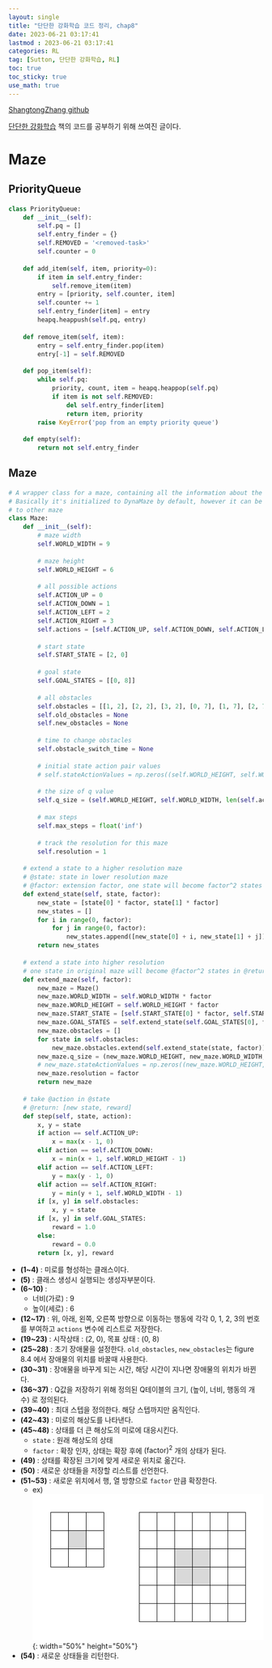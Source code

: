 ```yaml
---
layout: single
title: "단단한 강화학습 코드 정리, chap8"
date: 2023-06-21 03:17:41
lastmod : 2023-06-21 03:17:41
categories: RL
tag: [Sutton, 단단한 강화학습, RL]
toc: true
toc_sticky: true
use_math: true
---
```


[ShangtongZhang github](https://github.com/ShangtongZhang/reinforcement-learning-an-introduction/tree/master/chapter08)

[단단한 강화학습](http://www.kyobobook.co.kr/product/detailViewKor.laf?ejkGb=KOR&mallGb=KOR&barcode=9791190665179&orderClick=LAG&Kc=) 책의 코드를 공부하기 위해 쓰여진 글이다.

# Maze

## PriorityQueue

```python
class PriorityQueue:
    def __init__(self):
        self.pq = []
        self.entry_finder = {}
        self.REMOVED = '<removed-task>'
        self.counter = 0

    def add_item(self, item, priority=0):
        if item in self.entry_finder:
            self.remove_item(item)
        entry = [priority, self.counter, item]
        self.counter += 1
        self.entry_finder[item] = entry
        heapq.heappush(self.pq, entry)

    def remove_item(self, item):
        entry = self.entry_finder.pop(item)
        entry[-1] = self.REMOVED

    def pop_item(self):
        while self.pq:
            priority, count, item = heapq.heappop(self.pq)
            if item is not self.REMOVED:
                del self.entry_finder[item]
                return item, priority
        raise KeyError('pop from an empty priority queue')

    def empty(self):
        return not self.entry_finder
```
<!-- * **(1)** : 우선순위 큐를 구현한 클래스이다.
* **(2~6)** : 생성자를 정의한다.
  * `self.pq` : 요소를 저장할 리스트
  * `self.entry_finder` : 아이템(key) 우선순위를 위한 entry(value)를 연결하는 dict이다.
  * `self.REMOVED` : 해당 entry가 제거된 것인지 체크하기 위한 문자열
  * self.counter -->


## Maze
```python
# A wrapper class for a maze, containing all the information about the maze.
# Basically it's initialized to DynaMaze by default, however it can be easily adapted
# to other maze
class Maze:
    def __init__(self):
        # maze width
        self.WORLD_WIDTH = 9

        # maze height
        self.WORLD_HEIGHT = 6

        # all possible actions
        self.ACTION_UP = 0
        self.ACTION_DOWN = 1
        self.ACTION_LEFT = 2
        self.ACTION_RIGHT = 3
        self.actions = [self.ACTION_UP, self.ACTION_DOWN, self.ACTION_LEFT, self.ACTION_RIGHT]

        # start state
        self.START_STATE = [2, 0]

        # goal state
        self.GOAL_STATES = [[0, 8]]

        # all obstacles
        self.obstacles = [[1, 2], [2, 2], [3, 2], [0, 7], [1, 7], [2, 7], [4, 5]]
        self.old_obstacles = None
        self.new_obstacles = None

        # time to change obstacles
        self.obstacle_switch_time = None

        # initial state action pair values
        # self.stateActionValues = np.zeros((self.WORLD_HEIGHT, self.WORLD_WIDTH, len(self.actions)))

        # the size of q value
        self.q_size = (self.WORLD_HEIGHT, self.WORLD_WIDTH, len(self.actions))

        # max steps
        self.max_steps = float('inf')

        # track the resolution for this maze
        self.resolution = 1

    # extend a state to a higher resolution maze
    # @state: state in lower resolution maze
    # @factor: extension factor, one state will become factor^2 states after extension
    def extend_state(self, state, factor):
        new_state = [state[0] * factor, state[1] * factor]
        new_states = []
        for i in range(0, factor):
            for j in range(0, factor):
                new_states.append([new_state[0] + i, new_state[1] + j])
        return new_states

    # extend a state into higher resolution
    # one state in original maze will become @factor^2 states in @return new maze
    def extend_maze(self, factor):
        new_maze = Maze()
        new_maze.WORLD_WIDTH = self.WORLD_WIDTH * factor
        new_maze.WORLD_HEIGHT = self.WORLD_HEIGHT * factor
        new_maze.START_STATE = [self.START_STATE[0] * factor, self.START_STATE[1] * factor]
        new_maze.GOAL_STATES = self.extend_state(self.GOAL_STATES[0], factor)
        new_maze.obstacles = []
        for state in self.obstacles:
            new_maze.obstacles.extend(self.extend_state(state, factor))
        new_maze.q_size = (new_maze.WORLD_HEIGHT, new_maze.WORLD_WIDTH, len(new_maze.actions))
        # new_maze.stateActionValues = np.zeros((new_maze.WORLD_HEIGHT, new_maze.WORLD_WIDTH, len(new_maze.actions)))
        new_maze.resolution = factor
        return new_maze

    # take @action in @state
    # @return: [new state, reward]
    def step(self, state, action):
        x, y = state
        if action == self.ACTION_UP:
            x = max(x - 1, 0)
        elif action == self.ACTION_DOWN:
            x = min(x + 1, self.WORLD_HEIGHT - 1)
        elif action == self.ACTION_LEFT:
            y = max(y - 1, 0)
        elif action == self.ACTION_RIGHT:
            y = min(y + 1, self.WORLD_WIDTH - 1)
        if [x, y] in self.obstacles:
            x, y = state
        if [x, y] in self.GOAL_STATES:
            reward = 1.0
        else:
            reward = 0.0
        return [x, y], reward
```
* **(1~4)** : 미로를 형성하는 클래스이다.
* **(5)** : 클래스 생성시 실행되는 생성자부분이다.
* **(6~10)** :
  * 너비(가로) : 9
  * 높이(세로) : 6
* **(12~17)** : 위, 아래, 왼쪽, 오른쪽 방향으로 이동하는 행동에 각각 0, 1, 2, 3의 번호를 부여하고 `actions` 변수에 리스트로 저장한다.
* **(19~23)** : 시작상태 : (2, 0), 목표 상태 : (0, 8)
* **(25~28)** : 초기 장애물을 설정한다. `old_obstacles`, `new_obstacles`는 figure 8.4 에서 장애물의 위치를 바꿀때 사용한다.
* **(30~31)** : 장애물을 바꾸게 되는 시간, 해당 시간이 지나면 장애물의 위치가 바뀐다.
* **(36~37)** : Q값을 저장하기 위해 정의된 Q테이블의 크기, (높이, 너비, 행동의 개수) 로 정의된다.
* **(39~40)** : 최대 스텝을 정의한다. 해당 스텝까지만 움직인다.
* **(42~43)** : 미로의 해상도를 나타낸다.
* **(45~48)** : 상태를 더 큰 해상도의 미로에 대응시킨다.
  * `state` : 원래 해상도의 상태
  * `factor` : 확장 인자, 상태는 확장 후에 $\text{(factor)}^{2}$ 개의 상태가 된다.
* **(49)** : 상태를 확장된 크기에 맞게 새로운 위치로 옮긴다.
* **(50)** : 새로운 상태들을 저장할 리스트를 선언한다.
* **(51~53)** : 새로운 위치에서 행, 열 방향으로 `factor` 만큼 확장한다.
  * ex)
![fcode_chap8_1](../../assets/images/rl/fcode_chap8_1.png){: width="50%" height="50%"}
* **(54)** : 새로운 상태들을 리턴한다.
